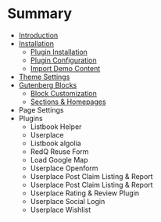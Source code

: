 # Summary

* [Introduction](README.md)
* [Installation](installation.md)
  * [Plugin Installation](installation/plugin-installation.md)
  * [Plugin Configuration](installation/plugin-configuration.md)
  * [Import Demo Content](installation/import-demo-content.md)
* [Theme Settings](theme-settings.md)
* [Gutenberg Blocks](gutenberg-blocks.md)
  * [Block Customization](gutenberg-blocks/block-customization.md)
  * [Sections & Homepages](gutenberg-blocks/sections-and-homepages.md)
* Page Settings
* Plugins
  * Listbook Helper
  * Userplace
  * Listbook algolia
  * RedQ Reuse Form
  * Load Google Map
  * Userplace Openform
  * Userplace Post Claim Listing & Report
  * Userplace Post Claim Listing & Report
  * Userplace Rating & Review Plugin
  * Userplace Social Login
  * Userplace Wishlist

